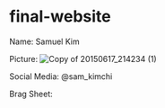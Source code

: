 # final-website

Name: Samuel Kim

Picture:  ![Copy of 20150617_214234 (1)](https://user-images.githubusercontent.com/85913716/121991813-689abc80-cd6e-11eb-815d-bb6fb96df578.jpg)

Social Media: @sam_kimchi

Brag Sheet: 
